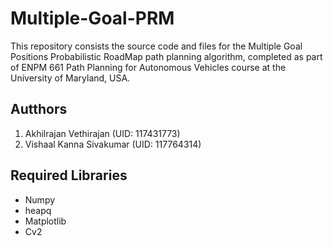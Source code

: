 # Multiple-Goal-PRM
This repository consists the source code and files for the Multiple Goal Positions Probabilistic RoadMap path planning algorithm, completed as part of ENPM 661 Path Planning for Autonomous Vehicles course at the University of Maryland, USA.
## Autthors
1. Akhilrajan Vethirajan (UID: 117431773)
2. Vishaal Kanna Sivakumar (UID: 117764314)

## Required Libraries

- Numpy
- heapq
- Matplotlib
- Cv2
